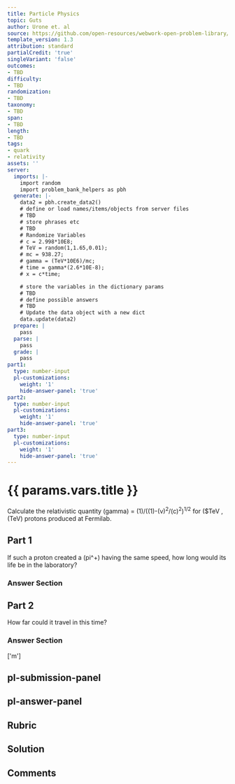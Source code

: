 ```yaml
---
title: Particle Physics
topic: Guts
author: Urone et. al
source: https://github.com/open-resources/webwork-open-problem-library/tree/master/Contrib/BrockPhysics/College_Physics_Urone/33.Particle_Physics/33-06.Guts/NU_U17-33-06-004.pg
template_version: 1.3
attribution: standard
partialCredit: 'true'
singleVariant: 'false'
outcomes:
- TBD
difficulty:
- TBD
randomization:
- TBD
taxonomy:
- TBD
span:
- TBD
length:
- TBD
tags:
- quark
- relativity
assets: ''
server:
  imports: |-
    import random
    import problem_bank_helpers as pbh
  generate: |-
    data2 = pbh.create_data2()
    # define or load names/items/objects from server files
    # TBD
    # store phrases etc
    # TBD
    # Randomize Variables
    # c = 2.998*10E8;
    # TeV = random(1,1.65,0.01);
    # mc = 938.27;
    # gamma = (TeV*10E6)/mc;
    # time = gamma*(2.6*10E-8);
    # x = c*time;

    # store the variables in the dictionary params
    # TBD
    # define possible answers
    # TBD
    # Update the data object with a new dict
    data.update(data2)
  prepare: |
    pass
  parse: |
    pass
  grade: |
    pass
part1:
  type: number-input
  pl-customizations:
    weight: '1'
    hide-answer-panel: 'true'
part2:
  type: number-input
  pl-customizations:
    weight: '1'
    hide-answer-panel: 'true'
part3:
  type: number-input
  pl-customizations:
    weight: '1'
    hide-answer-panel: 'true'
---
```


# {{ params.vars.title }} 


Calculate the relativistic quantity (gamma) = (1)/((1)-(v)<sup>2</sup>/(c)<sup>2</sup>)<sup>1/2</sup> for ($TeV , (TeV) protons produced at Fermilab.

## Part 1 
If such a proton created a (pi^+) having the same speed, how long would its life be in the laboratory? 


 ### Answer Section

## Part 2 
How far could it travel in this time? 


 ### Answer Section
['m']

## pl-submission-panel 


## pl-answer-panel 


## Rubric 


## Solution 


## Comments 


